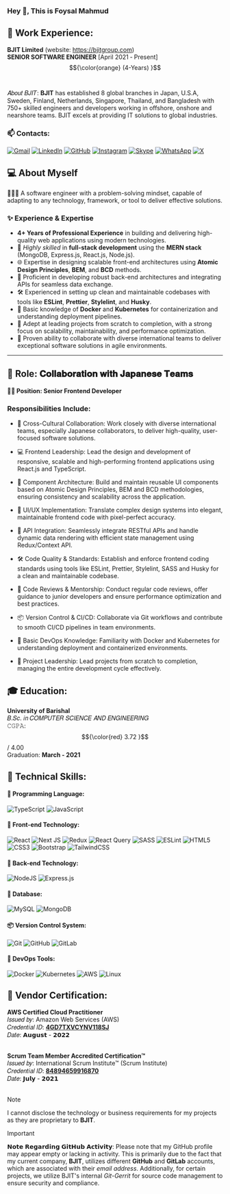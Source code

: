 ### Hey 👋, This is Foysal Mahmud

## 🏯 Work Experience:
**BJIT Limited** (website: https://bjitgroup.com) <br>
**SENIOR SOFTWARE ENGINEER** [April 2021 ‑ Present]  $${\color{orange} (4-Years) }$$ <br><br>
𝐴𝑏𝑜𝑢𝑡 𝐵𝐽𝐼𝑇: **BJIT** has established 8 global branches in Japan, U.S.A, Sweden, Finland, Netherlands, Singapore, Thailand, and Bangladesh with 750+ skilled engineers and developers working in offshore, onshore and nearshore teams. BJIT excels at providing IT solutions to global industries.

### 📫 Contacts:
[![Gmail](https://img.shields.io/badge/Gmail-D14836?style=for-the-badge&logo=gmail&logoColor=white)](mailto:foysalmahmud.swe@gmail.com) 
[![LinkedIn](https://img.shields.io/badge/linkedin-%230077B5.svg?style=for-the-badge&logo=linkedin&logoColor=white)](https://www.linkedin.com/in/md-foysal-mahmud/)
[![GitHub](https://img.shields.io/badge/github-%23121011.svg?style=for-the-badge&logo=github&logoColor=white)](https://github.com/foysal-mahmud)
[![Instagram](https://img.shields.io/badge/Instagram-%23E4405F.svg?style=for-the-badge&logo=Instagram&logoColor=white)](https://www.instagram.com/foysal__mahmud_?igsh=MXV2d3F0cDNvZTcyeg==)
[![Skype](https://img.shields.io/badge/Skype-%2300AFF0.svg?style=for-the-badge&logo=Skype&logoColor=white)](https://join.skype.com/invite/pKFXKxC9OHCw)
[![WhatsApp](https://img.shields.io/badge/WhatsApp-25D366?style=for-the-badge&logo=whatsapp&logoColor=white)](https://www.linkedin.com/in/md-foysal-mahmud/)
[![X](https://img.shields.io/badge/X-%23000000.svg?style=for-the-badge&logo=X&logoColor=white)](https://www.linkedin.com/in/md-foysal-mahmud/)


## 💻 **About Myself**  
🧑🏻‍💻 A software engineer with a problem-solving mindset, capable of adapting to any technology, framework, or tool to deliver effective solutions.

### ✨ Experience & Expertise

- **4+ Years of Professional Experience** in building and delivering high-quality web applications using modern technologies.  
- 🚀 _Highly skilled_ in **full-stack development** using the **MERN stack** (MongoDB, Express.js, React.js, Node.js).  
- 🌐 Expertise in designing scalable front-end architectures using **Atomic Design Principles**, **BEM**, and **BCD** methods.  
- 🔧 Proficient in developing robust back-end architectures and integrating APIs for seamless data exchange.  
- 🛠️ Experienced in setting up clean and maintainable codebases with tools like **ESLint**, **Prettier**, **Stylelint**, and **Husky**.  
- 🐳 Basic knowledge of **Docker** and **Kubernetes** for containerization and understanding deployment pipelines.  
- 🎯 Adept at leading projects from scratch to completion, with a strong focus on scalability, maintainability, and performance optimization.  
- 🤝 Proven ability to collaborate with diverse international teams to deliver exceptional software solutions in agile environments.  

---

## 🌟 **Role:** 𝐂𝐨𝐥𝐥𝐚𝐛𝐨𝐫𝐚𝐭𝐢𝐨𝐧 𝐰𝐢𝐭𝐡 𝐉𝐚𝐩𝐚𝐧𝐞𝐬𝐞 𝐓𝐞𝐚𝐦𝐬 
#### 👨‍💻 Position: Senior Frontend Developer


### **Responsibilities Include:**  
- 🤝 Cross-Cultural Collaboration: Work closely with diverse international teams, especially Japanese collaborators, to deliver high-quality, user-focused software solutions.

- 💻 Frontend Leadership: Lead the design and development of responsive, scalable and high-performing frontend applications using React.js and TypeScript.

- 🧩 Component Architecture: Build and maintain reusable UI components based on Atomic Design Principles, BEM and BCD methodologies, ensuring consistency and scalability across the application.

- 🎨 UI/UX Implementation: Translate complex design systems into elegant, maintainable frontend code with pixel-perfect accuracy.

- 🔗 API Integration: Seamlessly integrate RESTful APIs and handle dynamic data rendering with efficient state management using Redux/Context API.

- 🛠️ Code Quality & Standards: Establish and enforce frontend coding standards using tools like ESLint, Prettier, Stylelint, SASS and Husky for a clean and maintainable codebase.

- 🧐 Code Reviews & Mentorship: Conduct regular code reviews, offer guidance to junior developers and ensure performance optimization and best practices.

- 📦 Version Control & CI/CD: Collaborate via Git workflows and contribute to smooth CI/CD pipelines in team environments.

- 🐳 Basic DevOps Knowledge: Familiarity with Docker and Kubernetes for understanding deployment and containerized environments.

- 🎯 Project Leadership: Lead projects from scratch to completion, managing the entire development cycle effectively.

 ## 🎓 Education:
 **University of Barishal** <br>
 𝐵.𝑆𝑐. 𝑖𝑛 𝐶𝑂𝑀𝑃𝑈𝑇𝐸𝑅 𝑆𝐶𝐼𝐸𝑁𝐶𝐸 𝐴𝑁𝐷 𝐸𝑁𝐺𝐼𝑁𝐸𝐸𝑅𝐼𝑁𝐺 <br>
 𝙲𝙶𝙿𝙰: $${\color{red} 3.72 }$$ / 4.00 <br>
 Graduation: **March - 2021**

 ## 🔰 Technical Skills:
 #### 🔖 Programming Language:
 ![TypeScript](https://img.shields.io/badge/typescript-%23007ACC.svg?style=for-the-badge&logo=typescript&logoColor=white)
 ![JavaScript](https://img.shields.io/badge/javascript-%23323330.svg?style=for-the-badge&logo=javascript&logoColor=%23F7DF1E)

  #### 📓 Front-end Technology:
 ![React](https://img.shields.io/badge/react-%2320232a.svg?style=for-the-badge&logo=react&logoColor=%2361DAFB)
 ![Next JS](https://img.shields.io/badge/Next-black?style=for-the-badge&logo=next.js&logoColor=white)
 ![Redux](https://img.shields.io/badge/redux-%23593d88.svg?style=for-the-badge&logo=redux&logoColor=white)
 ![React Query](https://img.shields.io/badge/-React%20Query-FF4154?style=for-the-badge&logo=react%20query&logoColor=white)
 ![SASS](https://img.shields.io/badge/SASS-hotpink.svg?style=for-the-badge&logo=SASS&logoColor=white)
 ![ESLint](https://img.shields.io/badge/ESLint-4B3263?style=for-the-badge&logo=eslint&logoColor=white)
 ![HTML5](https://img.shields.io/badge/html5-%23E34F26.svg?style=for-the-badge&logo=html5&logoColor=white)
 ![CSS3](https://img.shields.io/badge/css3-%231572B6.svg?style=for-the-badge&logo=css3&logoColor=white)
 ![Bootstrap](https://img.shields.io/badge/bootstrap-%238511FA.svg?style=for-the-badge&logo=bootstrap&logoColor=white)
 ![TailwindCSS](https://img.shields.io/badge/tailwindcss-%2338B2AC.svg?style=for-the-badge&logo=tailwind-css&logoColor=white)

 #### 📮 Back-end Technology:
 ![NodeJS](https://img.shields.io/badge/node.js-6DA55F?style=for-the-badge&logo=node.js&logoColor=white)
 ![Express.js](https://img.shields.io/badge/express.js-%23404d59.svg?style=for-the-badge&logo=express&logoColor=%2361DAFB)

 #### 📒 Database:
 ![MySQL](https://img.shields.io/badge/mysql-4479A1.svg?style=for-the-badge&logo=mysql&logoColor=white)
 ![MongoDB](https://img.shields.io/badge/MongoDB-%234ea94b.svg?style=for-the-badge&logo=mongodb&logoColor=white)

  #### 📦 Version Control System:
  ![Git](https://img.shields.io/badge/git-%23F05033.svg?style=for-the-badge&logo=git&logoColor=white)
  ![GitHub](https://img.shields.io/badge/github-%23121011.svg?style=for-the-badge&logo=github&logoColor=white)
  ![GitLab](https://img.shields.io/badge/gitlab-%23181717.svg?style=for-the-badge&logo=gitlab&logoColor=white)

  #### 🐳 DevOps Tools:
  ![Docker](https://img.shields.io/badge/docker-%230db7ed.svg?style=for-the-badge&logo=docker&logoColor=white)
  ![Kubernetes](https://img.shields.io/badge/kubernetes-%23326ce5.svg?style=for-the-badge&logo=kubernetes&logoColor=white)
  ![AWS](https://img.shields.io/badge/AWS-%23FF9900.svg?style=for-the-badge&logo=amazon-aws&logoColor=white)
  ![Linux](https://img.shields.io/badge/Linux-FCC624?style=for-the-badge&logo=linux&logoColor=black)

  ## 📜 Vendor Certification:
  **AWS Certified Cloud Practitioner** <br>
  𝐼𝑠𝑠𝑢𝑒𝑑 𝑏𝑦: Amazon Web Services (AWS) <br>
  𝐶𝑟𝑒𝑑𝑒𝑛𝑡𝑖𝑎𝑙 𝐼𝐷: [**4GD7TXVCYNV118SJ**](https://www.credly.com/badges/93ca5f8e-f04d-4281-9727-2c0796355752) <br>
  𝐷𝑎𝑡𝑒: 𝗔𝘂𝗴𝘂𝘀𝘁 - 𝟮𝟬𝟮𝟮 <br><br>
  
  
  **Scrum Team Member Accredited Certification™** <br>
  𝐼𝑠𝑠𝑢𝑒𝑑 𝑏𝑦:  International Scrum Institute™ (Scrum Institute) <br>
  𝐶𝑟𝑒𝑑𝑒𝑛𝑡𝑖𝑎𝑙 𝐼𝐷: [**84894659916870**](https://www.scrum-institute.org/badges/84894659916870) <br>
  𝐷𝑎𝑡𝑒: 𝗝𝘂𝗹𝘆 - 𝟮𝟬𝟮𝟭 <br><br>

  > [!NOTE]
> I cannot disclose the technology or business requirements for my projects as they are proprietary to **BJIT**.

> [!IMPORTANT]  
> 𝗡𝗼𝘁𝗲 𝗥𝗲𝗴𝗮𝗿𝗱𝗶𝗻𝗴 𝗚𝗶𝘁𝗛𝘂𝗯 𝗔𝗰𝘁𝗶𝘃𝗶𝘁𝘆:
> Please note that my GitHub profile may appear empty or lacking in activity. This is primarily due to the fact that my current company, **BJIT**, utilizes different **GitHub** and **GitLab** accounts, which are associated with their _email address_. Additionally, for certain projects, we utilize BJIT's internal *Git-Gerrit* for source code management to ensure security and compliance.
